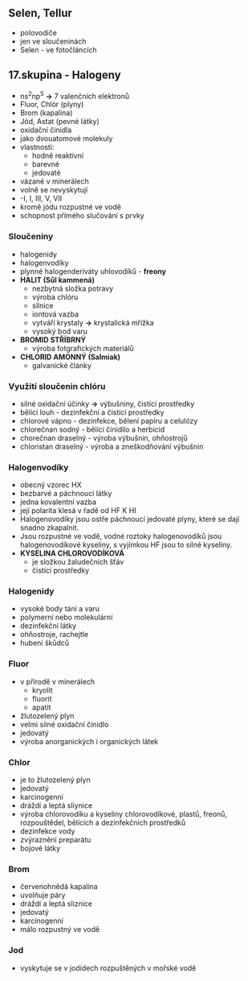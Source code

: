 ## Selen, Tellur
- polovodiče
- jen ve sloučeninách
- Selen - ve fotočláncích

## 17.skupina - Halogeny
- ns<sup>2</sup>np<sup>5</sup> __->__ 7 valenčních elektronů
- Fluor, Chlór (plyny)
- Brom (kapalina)
- Jód, Astat (pevné látky)
- oxidační činidla
- jako dvouatomové molekuly
- vlastnosti:
  - hodně reaktivní
  - barevné
  - jedovaté
- vázané v minerálech
- volně se nevyskytují
- -I, I, III, V, VII
- kromě jódu rozpustné ve vodě
- schopnost přímého slučování s prvky

### Sloučeniny
- halogenidy
- halogenvodíky
- plynné halogenderiváty uhlovodíků - __freony__
- __HALIT (Sůl kammená)__
  - nezbytná složka potravy
  - výroba chlóru
  - silnice
  - iontová vazba
  - vytváří krystaly __->__ krystalická mřížka
  - vysoký bod varu
- __BROMID STŘÍBRNÝ__
  - výroba fotgrafických materiálů
- __CHLORID AMONNÝ (Salmiak)__
  - galvanické články

### Využití sloučenin chlóru
- silné oxidační účinky __->__ výbušniny, čistící prostředky
- bělící louh - dezinfekční a čistící prostředky
- chlorové vápno - dezinfekce, bělení papíru a celulózy
- chlorečnan sodný - bělící činidilo a herbicid
- chorečnan draselný - výroba výbušnin, ohňostrojů
- chloristan draselný - výroba a zneškodňování výbušnin

### Halogenvodíky
- obecný vzorec HX
- bezbarvé a páchnoucí látky
- jedna kovalentní vazba
- její polarita klesá v řadě od HF K HI
- Halogenovodíky jsou ostře páchnoucí jedovaté plyny, které se dají snadno zkapalnit.
- Jsou rozpustné ve vodě, vodné roztoky halogenovodíků jsou halogenovodíkové kyseliny, s vyjímkou HF jsou to silné kyseliny.
- __KYSELINA CHLOROVODÍKOVÁ__
  - je složkou žaludečních šťáv
  - čistící prostředky

### Halogenidy
- vysoké body tání a varu
- polymerní nebo molekulární
- dezinfekční látky
- ohňostroje, rachejtle
- hubení škůdců

### Fluor
- v přírodě v minerálech
  - kryolit
  - fluorit
  - apatit
- žlutozelený plyn
- velmi silné oxidační činidlo
- jedovatý
- výroba anorganických i organických látek

### Chlor
- je to žlutozelený plyn
- jedovatý
- karcinogenní
- dráždí a leptá sliynice
- výroba chlorovodíku a kyseliny chlorovodíkové, plastů, freonů, rozpouštědel, bělících a dezinfekčních prostředků
- dezinfekce vody
- zvýraznění preparátu
- bojové látky

### Brom
- červenohnědá kapalina
- uvolňuje páry
- dráždí a leptá sliznice
- jedovatý
- karcinogenní
- málo rozpustný ve vodě

###  Jod
- vyskytuje se v jodidech rozpuštěných v mořské vodě
